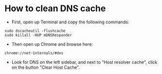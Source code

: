 # How to clean DNS cache
* First, open up Terminal and copy the following commands:
```
sudo dscacheutil -flushcache
sudo killall -HUP mDNSResponder
```

* Then open up Chrome and browse here:
```
chrome://net-internals/#dns
```
* Look for DNS on the left sidebar, and next to "Host resolver cache", click on the button "Clear Host Cache".